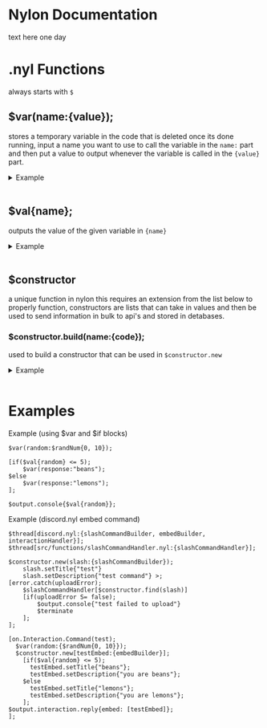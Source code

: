 # Nylon Documentation
text here one day
# .nyl Functions
always starts with `$` <br>
## $var(name:{value});
stores a temporary variable in the code that is deleted once its done running, input a name you want to use to call the variable in the `name:` part and then put a value to output whenever the variable is called in the `{value}` part.
<details>
  <summary>Example</summary>
    
```
$var(a{'5'});
$output.console{$val{a}};

// output: 5
```
</details> <br>

## $val{name};
outputs the value of the given variable in `{name}`
<details>
  <summary>Example</summary>

```
$var(a{"test"});
$output.console($val{a}}

// output: test
```  
</details> <br>

## $constructor
a unique function in nylon this requires an extension from the list below to properly function, constructors are lists that can take in values and then be used to send information in bulk to api's and stored in detabases.
### $constructor.build(name:{code});
used to build a constructor that can be used in `$constructor.new`
<details>
  <summary>Example</summary>

```
$constructor.build(profile{
    string(name:{john})
    number(age:{69})
    string(from:{australia})
};
```
</details> <br>

# Examples
Example (using $var and $if blocks)
```
$var(random:$randNum{0, 10});

[if($val{random} <= 5);
    $var(response:"beans");
$else
    $var(response:"lemons");
];

$output.console{$val{random}};
```

Example (discord.nyl embed command)
```
$thread[discord.nyl:{slashCommandBuilder, embedBuilder, interactionHandler}];
$thread[src/functions/slashCommandHandler.nyl:{slashCommandHandler}];

$constructor.new(slash:{slashCommandBuilder});
    slash.setTitle{"test"}
    slash.setDescription{"test command"} >;
[error.catch(uploadError); 
    $slashCommandHandler[$constructor.find(slash)]
    [if(uploadError S= false);
        $output.console{"test failed to upload"}
        $terminate
    ];
];

[on.Interaction.Command(test);
  $var(random:{$randNum{0, 10}});
  $constructor.new[testEmbed:{embedBuilder}];
    [if($val{random} <= 5);
      testEmbed.setTitle{"beans"};
      testEmbed.setDescription{"you are beans"};
    $else
      testEmbed.setTitle{"lemons"};
      testEmbed.setDescription{"you are lemons"};
    ];
$output.interaction.reply{embed: [testEmbed]}; 
];
